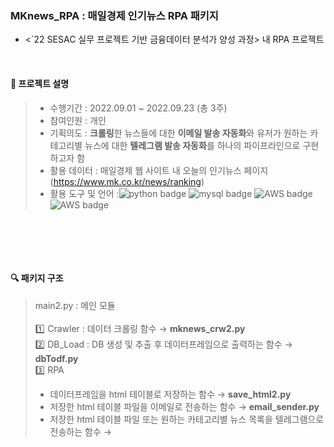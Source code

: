 ### MKnews_RPA : 매일경제 인기뉴스 RPA 패키지
-  <`22 SESAC 실무 프로젝트 기반 금융데이터 분석가 양성 과정> 내 RPA 프로젝트

<br>

#### :newspaper: 프로젝트 설명
> - 수행기간 : 2022.09.01 ~ 2022.09.23 (총 3주) <br>
> - 참여인원 : 개인 <br>
> - 기획의도 : **크롤링**한 뉴스들에 대한 **이메일 발송 자동화**와 유저가 원하는 카테고리별 뉴스에 대한 **텔레그램 발송 자동화**를 하나의 파이프라인으로 구현하고자 함 <br>
> - 활용 데이터 : 매일경제 웹 사이트 내 오늘의 인기뉴스 페이지 (https://www.mk.co.kr/news/ranking)
> - 활용 도구 및 언어 :![python badge](https://img.shields.io/badge/-Python-%23F7DF1E?style=plastic-square&logo=Python&logoColor=ffdd54&color=3776AB) ![mysql badge](https://img.shields.io/badge/-%20MySQL-%23F7DF1E?style=plastic-square&logo=mysql&logoColor=white&color=0F3460) ![AWS badge](https://img.shields.io/badge/-%20AWS%20ec2-%23F7DF1E?style=plastic-square&logo=amazonaws&logoColor=EF5B0C&color=FEF9A7) ![AWS badge](https://img.shields.io/badge/-%20AWS%20RDS-%23F7DF1E?style=plastic-square&logo=amazonaws&logoColor=EF5B0C&color=FEF9A7)
<br>

<br><br>

#### :mag: 패키지 구조
> main2.py : 메인 모듈<br><br>
> :one: Crawler : 데이터 크롤링 함수 &rightarrow; **mknews_crw2.py** <br>
> :two: DB_Load : DB 생성 및 추출 후 데이터프레임으로 출력하는 함수 &rightarrow; **dbTodf.py** <br>
> :three: RPA 
> - 데이터프레임을 html 테이블로 저장하는 함수 &rightarrow; **save_html2.py**
> - 저장한 html 테이블 파일을 이메일로 전송하는 함수 &rightarrow; **email_sender.py**
> - 저장한 html 테이블 파일 또는 원하는 카테고리별 뉴스 목록을 텔레그램으로 전송하는 함수 &rightarrow;
